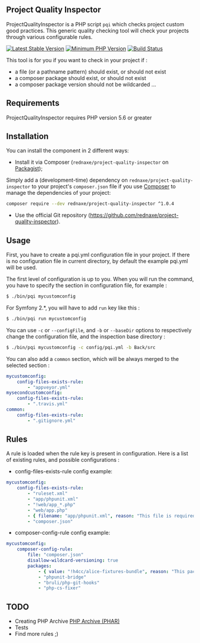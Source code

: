 Project Quality Inspector
-------------------------

ProjectQualityInspector is a PHP script `pqi` which checks project custom good practices.
This generic quality checking tool will check your projects through various configurable rules.

[![Latest Stable Version](https://img.shields.io/packagist/v/rednaxe/project-quality-inspector.svg?style=flat-square)](https://packagist.org/packages/rednaxe/project-quality-inspector)
[![Minimum PHP Version](https://img.shields.io/badge/php-%3E%3D%205.6-8892BF.svg?style=flat-square)](https://php.net/)
[![Build Status](https://img.shields.io/travis/ReDnAxE/project-quality-inspector/master.svg?style=flat-square)](https://travis-ci.org/ReDnAxE/project-quality-inspector)

This tool is for you if you want to check in your project if :
* a file (or a pathname pattern) should exist, or should not exist
* a composer package should exist, or should not exist
* a composer package version should not be wildcarded
...

Requirements
------------

ProjectQualityInspector requires PHP version 5.6 or greater

Installation
------------

You can install the component in 2 different ways:

* Install it via Composer (``rednaxe/project-quality-inspector`` on [Packagist](https://packagist.org/packages/rednaxe/project-quality-inspector));

Simply add a (development-time) dependency on ``rednaxe/project-quality-inspector`` to your project's ``composer.json`` file if you use [Composer](https://getcomposer.org/) to manage the dependencies of your project:
```bash
composer require --dev rednaxe/project-quality-inspector ^1.0.4
```

* Use the official Git repository (https://github.com/rednaxe/project-quality-inspector).

Usage
-----

First, you have to create a pqi.yml configuration file in your project. If there is no configuration file in current directory, by default the example pqi.yml will be used.

The first level of configuration is up to you. When you will run the command, you have to specify the section in configuration file, for example :
```bash
$ ./bin/pqi mycustomconfig
```

For Symfony 2.*, you will have to add ``run`` key like this :

```bash
$ ./bin/pqi run mycustomconfig
```

You can use ``-c`` or ``--configFile``, and ``-b`` or ``--baseDir`` options to respectively change the configuration file, and the inspection base directory :
```bash
$ ./bin/pqi mycustomconfig -c config/pqi.yml -b Back/src
```

You can also add a ``common`` section, which will be always merged to the selected section :
```yaml
mycustomconfig:
    config-files-exists-rule:
        - "appveyor.yml"
mysecondcustomconfig:
    config-files-exists-rule:
        - ".travis.yml"
common:
    config-files-exists-rule:
        - ".gitignore.yml"
```

Rules
-----

A rule is loaded when the rule key is present in configuration.
Here is a list of existing rules, and possible configurations :

* config-files-exists-rule config example:

```yaml
mycustomconfig:
    config-files-exists-rule:
        - "ruleset.xml"
        - "app/phpunit.xml"
        - "!web/app_*.php"
        - "web/app.php"
        - { filename: "app/phpunit.xml", reason: "This file is required for testing code" }
        - "composer.json"
```

* composer-config-rule config example:

```yaml
mycustomconfig:
    composer-config-rule:
        file: "composer.json"
        disallow-wildcard-versioning: true
        packages:
            - { value: "!h4cc/alice-fixtures-bundle", reason: "This package is no more maintained" }
            - "phpunit-bridge"
            - "bruli/php-git-hooks"
            - "php-cs-fixer"
```

TODO
----

* Creating PHP Archive [PHP Archive (PHAR)](https://php.net/phar)
* Tests
* Find more rules ;)